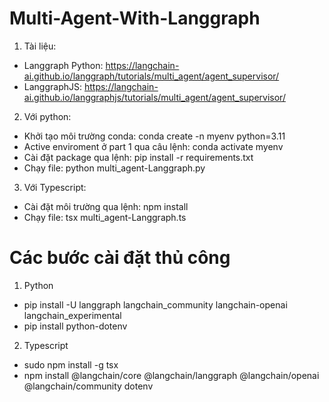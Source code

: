 # Multi-Agent-With-Langgraph

1. Tài liệu:

- Langgraph Python: https://langchain-ai.github.io/langgraph/tutorials/multi_agent/agent_supervisor/
- LanggraphJS: https://langchain-ai.github.io/langgraphjs/tutorials/multi_agent/agent_supervisor/

2. Với python:

- Khởi tạo môi trường conda: conda create -n myenv python=3.11
- Active enviroment ở part 1 qua câu lệnh: conda activate myenv
- Cài đặt package qua lệnh: pip install -r requirements.txt
- Chạy file: python multi_agent-Langgraph.py

3. Với Typescript:

- Cài đặt môi trường qua lệnh: npm install
- Chạy file: tsx multi_agent-Langgraph.ts

# Các bước cài đặt thủ công

1. Python

- pip install -U langgraph langchain_community langchain-openai langchain_experimental
- pip install python-dotenv

2. Typescript

- sudo npm install -g tsx
- npm install @langchain/core @langchain/langgraph @langchain/openai @langchain/community dotenv
